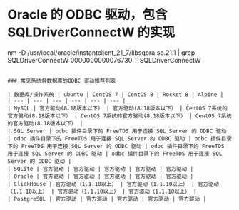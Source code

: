 # Oracle 的 ODBC 驱动，包含 SQLDriverConnectW 的实现
nm -D /usr/local/oracle/instantclient_21_7/libsqora.so.21.1 | grep SQLDriverConnectW
0000000000076730 T SQLDriverConnectW
```

### 常见系统各数据库的ODBC 驱动推荐列表

| 数据库/操作系统 | ubuntu | CentOS 7 | CentOS 8 | Rocket 8 | Alpine |
| --- | --- | --- | --- | --- | --- |
| MySQL | 官方驱动(8.18版本以下） | 官方驱动(8.18版本以下） | CentOS 7系统的官方驱动(8.18版本以下） | CentOS 7系统的官方驱动(8.18版本以下） | CentOS 7系统的官方驱动(8.18版本以下） |
| SQL Server | odbc 插件目录下的 FreeTDS 用于连接 SQL Server 的 ODBC 驱动 | odbc 插件目录下的 FreeTDS 用于连接 SQL Server 的 ODBC 驱动 | odbc 插件目录下的 FreeTDS 用于连接 SQL Server 的 ODBC 驱动 | odbc 插件目录下的 FreeTDS 用于连接 SQL Server 的 ODBC 驱动 | odbc 插件目录下的 FreeTDS 用于连接 SQL Server 的 ODBC 驱动 |
| SQLite | 官方驱动 | 官方驱动 | 官方驱动 | 官方驱动 | 官方驱动 |
| Oracle | 官方驱动 | 官方驱动 | 官方驱动 | 官方驱动 | 官方驱动 |
| ClickHouse | 官方驱动（1.1.10以上） | 官方驱动（1.1.10以上） | 官方驱动（1.1.10以上） | 官方驱动（1.1.10以上） | 官方驱动（1.1.10以上） |
| PostgreSQL | 官方驱动 | 官方驱动 | 官方驱动 | 官方驱动 | 官方驱动 |

